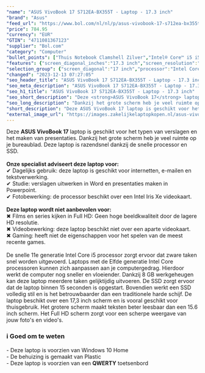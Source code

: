 ```yaml
---
"name": "ASUS VivoBook 17 S712EA-BX355T - Laptop - 17.3 inch"
"brand": "Asus"
"feed_url": "https://www.bol.com/nl/nl/p/asus-vivobook-17-s712ea-bx355t-laptop-17-3-inch/9300000042904313"
"price": 784.95
"currency": "EUR"
"GTIN": "4711081367123"
"supplier": "Bol.com"
"category": "Computer"
"bullet_points": ["Thuis Notebook Clamshell Zilver","Intel® Core™ i5 i5-1135G7","43,9 cm (17.3\") HD+ 1600 x 900 Pixels TN LED backlight Mat 16:9","8 GB DDR4-SDRAM 1 x 4 GB","512 GB SSD","Intel Iris Xe Graphics","Wi-Fi 5 (802.11ac) Bluetooth 4.1","Lithium-Ion (Li-Ion) 32 Wh 65 W","Windows 10 Home 64-bit"]
"features": {"screen_diagonal_inches":"17.3 inch","screen_resolution":"1600 x 900 Pixels","processor_family":"Intel® Core™ i5","memory_size":"8 GB","memory_type":"DDR4-SDRAM","total_storage_space":"512 GB","operating_system":"Windows 10 Home","battery_capacity":"32 Wh","width":"406 mm","depth":"256 mm","height":"21,4 mm","weight":"2,3 kg","graphics_card":"Intel Iris Xe Graphics"}
"selection_group": {"screen_diagonal":"17 inch","processor":"Intel Core i5","changed_price_past_3_days":false,"product_family":"VivoBook"}
"changed": "2023-12-13 07:27:05"
"seo_header_title": "ASUS VivoBook 17 S712EA-BX355T - Laptop - 17.3 inch"
"seo_meta_description": "ASUS VivoBook 17 S712EA-BX355T - Laptop - 17.3 inch"
"seo_h1_title": "ASUS VivoBook 17 S712EA-BX355T - Laptop - 17.3 inch"
"seo_short_description": "Deze <strong>ASUS VivoBook 17</strong> laptop is geschikt voor het typen van verslagen en het maken van presentaties."
"seo_long_description": "Dankzij het grote scherm heb je veel ruimte op je bureaublad. Deze laptop is razendsnel dankzij de snelle processor en SSD. <br /><br /><strong>Onze specialist adviseert deze laptop voor:</strong><br />✔ Dagelijks gebruik: deze laptop is geschikt voor internetten, e-mailen en tekstverwerking. <br />✔ Studie: verslagen uitwerken in Word en presentaties maken in Powerpoint. <br />✔ Fotobewerking: de processor beschikt over een Intel Iris Xe videokaart. <br /><br /><strong>Deze laptop wordt niet aanbevolen voor:</strong><br />✖ Films en series kijken in Full HD: Geen hoge beeldkwaliteit door de lagere HD resolutie. <br />✖ Videobewerking: deze laptop beschikt niet over een aparte videokaart. <br />✖ Gaming: heeft niet de eigenschappen voor het spelen van de meest recente games. <br /><br />De snelle 11e generatie Intel Core i5 processor zorgt ervoor dat zware taken snel worden uitgevoerd. Laptops met de Elfde generatie Intel Core processoren kunnen zich aanpassen aan je computergedrag. Hierdoor werkt de computer nog sneller en vloeiender. Dankzij 8 GB werkgeheugen kan deze laptop meerdere taken gelijktijdig uitvoeren. De SSD zorgt ervoor dat de laptop binnen 15 seconden is opgestart. Bovendien werkt een SSD volledig stil en is het betrouwbaarder dan een traditionele harde schijf. De laptop beschikt over een 17,3 inch scherm en is vooral geschikt voor thuisgebruik. Het grotere scherm maakt teksten beter leesbaar dan een 15. 6 inch scherm. Het Full HD scherm zorgt voor een scherpe weergave van jouw foto's en video's. \n<h3>ℹ Goed om te weten</h3>\n- Deze laptop is voorzien van Windows 10 Home<br />- De behuizing is gemaakt van Plastic<br />- Deze laptop is voorzien van een <strong>QWERTY</strong> toetsenbord"
"short_description": "Deze ASUS VivoBook 17 laptop is geschikt voor het typen van verslagen en het maken van presentaties. Dankzij het grote scherm heb je veel ruimte op je bureaublad. Deze laptop is razendsnel dankzij de snelle processor en SSD. Onze specialist adviseert deze laptop voor: ✔ Dagelijks gebruik: deze laptop is geschikt voor internetten, e-mailen en tekstverwerking. ✔ Studie: verslagen uitwerken in Word en presentaties maken in Powerpoint. ✔ Fotobewerking: de processor beschikt over een Intel Iris Xe videokaart. Deze laptop wordt niet aanbevolen voor: ✖ Films en series kijken in Full HD: Geen hoge beeldkwaliteit door de lagere HD resolutie. ✖ Videobewerking: deze laptop beschikt niet over een aparte videokaart. ✖ Gaming: heeft niet de eigenschappen voor het spelen van de meest recente games. De snelle 11e generatie Intel Core i5 processor zorgt ervoor dat zware taken snel worden uitgevoerd. Laptops met de Elfde generatie Intel Core processoren kunnen zich aanpassen aan je computergedrag. Hierdoor werkt de computer nog sneller en vloeiender. Dankzij 8 GB werkgeheugen kan deze laptop meerdere taken gelijktijdig uitvoeren. De SSD zorgt ervoor dat de laptop binnen 15 seconden is opgestart. Bovendien werkt een SSD volledig stil en is het betrouwbaarder dan een traditionele harde schijf. De laptop beschikt over een 17,3 inch scherm en is vooral geschikt voor thuisgebruik. Het grotere scherm maakt teksten beter leesbaar dan een 15.6 inch scherm. Het Full HD scherm zorgt voor een scherpe weergave van jouw foto's en video's. ℹ Goed om te weten - Deze laptop is voorzien van Windows 10 Home - De behuizing is gemaakt van Plastic - Deze laptop is voorzien van een QWERTY toetsenbord"
"external_image_url": "https://images.zakelijkelaptopkopen.nl/asus-vivobook-17-s712ea-bx355t-laptop-17-3-inch.webp"
---
```


Deze <strong>ASUS VivoBook 17</strong> laptop is geschikt voor het typen van verslagen en het maken van presentaties. Dankzij het grote scherm heb je veel ruimte op je bureaublad. Deze laptop is razendsnel dankzij de snelle processor en SSD.<br /><br /><strong>Onze specialist adviseert deze laptop voor:</strong><br />✔ Dagelijks gebruik: deze laptop is geschikt voor internetten, e-mailen en tekstverwerking.<br />✔ Studie: verslagen uitwerken in Word en presentaties maken in Powerpoint.<br />✔ Fotobewerking: de processor beschikt over een Intel Iris Xe videokaart. <br /><br /><strong>Deze laptop wordt niet aanbevolen voor:</strong><br />✖ Films en series kijken in Full HD: Geen hoge beeldkwaliteit door de lagere HD resolutie.<br />✖ Videobewerking: deze laptop beschikt niet over een aparte videokaart.<br />✖ Gaming: heeft niet de eigenschappen voor het spelen van de meest recente games.<br /><br />De snelle 11e generatie Intel Core i5 processor zorgt ervoor dat zware taken snel worden uitgevoerd. Laptops met de Elfde generatie Intel Core processoren kunnen zich aanpassen aan je computergedrag. Hierdoor werkt de computer nog sneller en vloeiender. Dankzij 8 GB werkgeheugen kan deze laptop meerdere taken gelijktijdig uitvoeren. De SSD zorgt ervoor dat de laptop binnen 15 seconden is opgestart. Bovendien werkt een SSD volledig stil en is het betrouwbaarder dan een traditionele harde schijf. De laptop beschikt over een 17,3 inch scherm en is vooral geschikt voor thuisgebruik. Het grotere scherm maakt teksten beter leesbaar dan een 15.6 inch scherm. Het Full HD scherm zorgt voor een scherpe weergave van jouw foto's en video's.
<h3>ℹ Goed om te weten</h3>
- Deze laptop is voorzien van Windows 10 Home<br />- De behuizing is gemaakt van Plastic<br />- Deze laptop is voorzien van een <strong>QWERTY</strong> toetsenbord